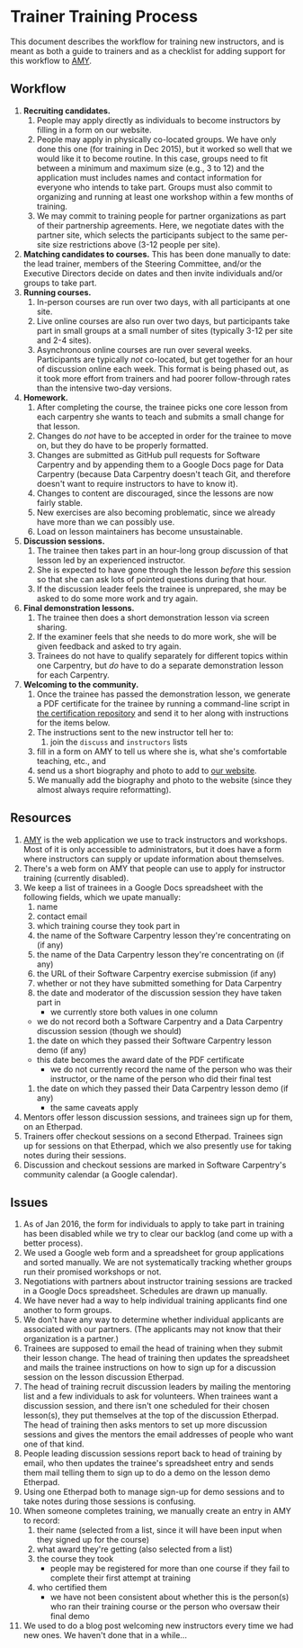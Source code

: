 # Trainer Training Process

This document describes the workflow for training new instructors,
and is meant as both a guide to trainers
and as a checklist for adding support for this workflow to [AMY][amy].

## Workflow

1.  **Recruiting candidates.**
    1.  People may apply directly as individuals to become instructors
        by filling in a form on our website.
    1.  People may apply in physically co-located groups.
        We have only done this one (for training in Dec 2015),
	but it worked so well that we would like it to become routine.
	In this case,
	groups need to fit between a minimum and maximum size (e.g., 3 to 12)
	and the application must includes names and contact information for everyone who intends to take part.
	Groups must also commit to organizing and running at least one workshop within a few months of training.
    1.  We may commit to training people for partner organizations as part of their partnership agreements.
        Here,
	we negotiate dates with the partner site,
	which selects the participants subject to the same per-site size restrictions above (3-12 people per site).
1.  **Matching candidates to courses.**
    This has been done manually to date:
    the lead trainer, members of the Steering Committee, and/or the Executive Directors
    decide on dates and then invite individuals and/or groups to take part.
1.  **Running courses.**
    1.  In-person courses are run over two days,
        with all participants at one site.
    1.  Live online courses are also run over two days,
        but participants take part in small groups at a small number of sites
	(typically 3-12 per site and 2-4 sites).
    1.  Asynchronous online courses are run over several weeks.
        Participants are typically *not* co-located,
	but get together for an hour of discussion online each week.
	This format is being phased out,
	as it took more effort from trainers
	and had poorer follow-through rates than the intensive two-day versions.
1.  **Homework.**
    1.  After completing the course,
        the trainee picks one core lesson from each carpentry she wants to teach
        and submits a small change for that lesson.
    1.  Changes do *not* have to be accepted in order for the trainee to move on,
        but they do have to be properly formatted.
    1.  Changes are submitted as GitHub pull requests for Software Carpentry
        and by appending them to a Google Docs page for Data Carpentry
	(because Data Carpentry doesn't teach Git,
	and therefore doesn't want to require instructors to have to know it).
    1.  Changes to content are discouraged,
	since the lessons are now fairly stable.
    1.  New exercises are also becoming problematic,
	since we already have more than we can possibly use.
    1.  Load on lesson maintainers has become unsustainable.
1.  **Discussion sessions.**
    1.  The trainee then takes part in an hour-long group discussion of that lesson
        led by an experienced instructor.
    1.  She is expected to have gone through the lesson *before* this session
        so that she can ask lots of pointed questions during that hour.
    1.  If the discussion leader feels the trainee is unprepared,
        she may be asked to do some more work and try again.
1.  **Final demonstration lessons.**
    1.  The trainee then does a short demonstration lesson via screen sharing.
    1.  If the examiner feels that she needs to do more work,
        she will be given feedback and asked to try again.
    1.  Trainees do not have to qualify separately for different topics within one Carpentry,
        but *do* have to do a separate demonstration lesson for each Carpentry.
1.  **Welcoming to the community.**
    1.  Once the trainee has passed the demonstration lesson,
        we generate a PDF certificate for the trainee by running a command-line script in
        [the certification repository][cert-repo]
	and send it to her along with instructions for the items below.
    1.  The instructions sent to the new instructor tell her to:
        1.  join the `discuss` and `instructors` lists
	1.  fill in a form on AMY to tell us where she is, what she's comfortable teaching, etc., and
	1.  send us a short biography and photo to add to [our website][team-page].
    1.  We manually add the biography and photo to the website
        (since they almost always require reformatting).

## Resources

1.  [AMY][amy] is the web application we use to track instructors and workshops.
    Most of it is only accessible to administrators,
    but it does have a form where instructors can supply or update information about themselves.
1.  There's a web form on AMY that people can use to apply for instructor training
    (currently disabled).
1.  We keep a list of trainees in a Google Docs spreadsheet with the following fields,
    which we upate manually:
    1.  name
    1.  contact email
    1.  which training course they took part in
    1.  the name of the Software Carpentry lesson they're concentrating on (if any)
    1.  the name of the Data Carpentry lesson they're concentrating on (if any)
    1.  the URL of their Software Carpentry exercise submission (if any)
    1.  whether or not they have submitted something for Data Carpentry
    1.  the date and moderator of the discussion session they have taken part in
        *   we currently store both values in one column
	*   we do not record both a Software Carpentry and a Data Carpentry discussion session (though we should)
    1.  the date on which they passed their Software Carpentry lesson demo (if any)
	*   this date becomes the award date of the PDF certificate
        *   we do not currently record the name of the person who was their instructor, or the name of the person who did their final test
    1.  the date on which they passed their Data Carpentry lesson demo (if any)
        *   the same caveats apply
1.  Mentors offer lesson discussion sessions,
    and trainees sign up for them,
    on an Etherpad.
1.  Trainers offer checkout sessions on a second Etherpad.
    Trainees sign up for sessions on that Etherpad,
    which we also presently use for taking notes during their sessions.
1.  Discussion and checkout sessions are marked in Software Carpentry's community calendar
    (a Google calendar).

## Issues

1.  As of Jan 2016,
    the form for individuals to apply to take part in training has been disabled
    while we try to clear our backlog (and come up with a better process).
1.  We used a Google web form and a spreadsheet for group applications and sorted manually.
    We are not systematically tracking whether groups run their promised workshops or not.
1.  Negotiations with partners about instructor training sessions are tracked in a Google Docs spreadsheet.
    Schedules are drawn up manually.
1.  We have never had a way to help individual training applicants find one another to form groups.
1.  We don't have any way to determine whether individual applicants are associated with our partners.
    (The applicants may not know that their organization is a partner.)
1.  Trainees are supposed to email the head of training when they submit their lesson change.
    The head of training then updates the spreadsheet
    and mails the trainee instructions on how to sign up for a discussion session on the lesson discussion Etherpad.
1.  The head of training recruit discussion leaders by mailing the mentoring list and a few individuals
    to ask for volunteers.
    When trainees want a discussion session,
    and there isn't one scheduled for their chosen lesson(s),
    they put themselves at the top of the discussion Etherpad.
    The head of training then asks mentors to set up more discussion sessions
    and gives the mentors the email addresses of people who want one of that kind.
1.  People leading discussion sessions report back to head of training by email,
    who then updates the trainee's spreadsheet entry
    and sends them mail telling them to sign up to do a demo on the lesson demo Etherpad.
1.  Using one Etherpad both to manage sign-up for demo sessions
    and to take notes during those sessions
    is confusing.
1.  When someone completes training,
    we manually create an entry in AMY to record:
    1.  their name (selected from a list, since it will have been input when they signed up for the course)
    1.  what award they're getting (also selected from a list)
    1.  the course they took
        *   people may be registered for more than one course if they fail to complete their first attempt at training
    1.  who certified them
        *   we have not been consistent about whether this is the person(s) who ran their training course
	    or the person who oversaw their final demo
1.  We used to do a blog post welcoming new instructors every time we had new ones.
    We haven't done that in a while...

[amy]: https://github.com/swcarpentry/amy/
[cert-repo]: https://github.com/swcarpentry/certification
[team-page]: http://software-carpentry.org/team/
